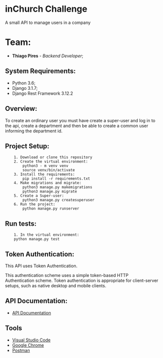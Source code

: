 # inChurch Challenge

 A small API to manage users in a company

 # Team:

* **Thiago Pires** - *Backend Developer*;

## System Requirements:

* Python 3.6;
* Django 3.1.7;
* Django Rest Framework 3.12.2

## Overview:

To create an ordinary user you must have create a super-user and log in to the api, create a department and then be able to create a common user informing the department id.

## Project Setup:

```
    1. Download or clone this repository
    2. Create the virtual environment:
        python3 - m venv venv
        source venv/bin/activate
    3. Install the requirements:
        pip install -r requirements.txt
    4. Make migrations and migrate:
        python3 manage.py makemigrations
        python3 manage.py migrate
    5. Create a Super-user:
        python3 manage.py createsuperuser
    6. Run the project:
        python manage.py runserver
```

## Run tests:
```
    1. In the virtual environment:
    python manage.py test
```

## Token Authentication:

This API uses Token Authentication.

This authentication scheme uses a simple token-based HTTP Authentication scheme. Token authentication is appropriate for client-server setups, such as native desktop and mobile clients.

## API Documentation:

* [API Documentation](https://documenter.getpostman.com/view/7662540/TzCL98jc)    

## Tools

* [Visual Studio Code](https://code.visualstudio.com/)
* [Google Chrome](https://www.google.pt/intl/pt-PT/chrome/?brand=CHBD&gclid=Cj0KCQjwn_LrBRD4ARIsAFEQFKt3kLTIsdU6a-sk3FKsxrhplkKaYNHo6Pt3aRbaEAJ3TK4fZslZmtUaAvHVEALw_wcB&gclsrc=aw)
* [Postman](https://www.postman.com/)